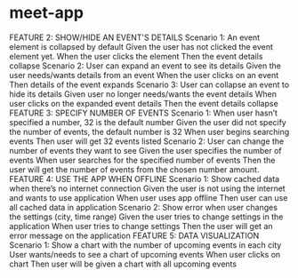 # meet-app

FEATURE 2: SHOW/HIDE AN EVENT'S DETAILS Scenario 1: An event element is collapsed by default Given the user has not clicked the event element yet. When the user clicks the element Then the event details collapse Scenario 2: User can expand an event to see its details Given the user needs/wants details from an event When the user clicks on an event Then details of the event expands Scenario 3: User can collapse an event to hide its details Given user no longer needs/wants the event details When user clicks on the expanded event details Then the event details collapse FEATURE 3: SPECIFY NUMBER OF EVENTS Scenario 1: When user hasn’t specified a number, 32 is the default number Given the user did not specify the number of events, the default number is 32 When user begins searching events Then user will get 32 events listed Scenario 2: User can change the number of events they want to see Given the user specifies the number of events When user searches for the specified number of events Then the user will get the number of events from the chosen number amount. FEATURE 4: USE THE APP WHEN OFFLINE Scenario 1: Show cached data when there’s no internet connection Given the user is not using the internet and wants to use application When user uses app offline Then user can use all cached data in application Scenario 2: Show error when user changes the settings (city, time range) Given the user tries to change settings in the application When user tries to change settings Then the user will get an error message on the application FEATURE 5: DATA VISUALIZATION Scenario 1: Show a chart with the number of upcoming events in each city User wants/needs to see a chart of upcoming events When user clicks on chart Then user will be given a chart with all upcoming events

